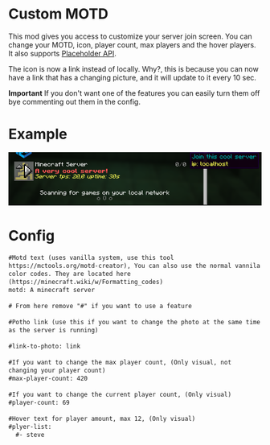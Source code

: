 # Custom MOTD
This mod gives you access to customize your server join screen.
You can change your MOTD, icon, player count, max players and the hover players.
It also supports [Placeholder API](https://modrinth.com/mod/placeholder-api).

The icon is now a link instead of locally. Why?, this is because you can now have a link that has a changing picture, and it will update to it every 10 sec.

**Important** If you don't want one of the features you can easily turn them off bye commenting out them in the config.

# Example
![Example](./images/2024-07-30_16.39.05.png)

# Config
```
#Motd text (uses vanilla system, use this tool https://mctools.org/motd-creator), You can also use the normal vannila color codes. They are located here (https://minecraft.wiki/w/Formatting_codes)
motd: A minecraft server

# From here remove "#" if you want to use a feature

#Potho link (use this if you want to change the photo at the same time as the server is running)

#link-to-photo: link

#If you want to change the max player count, (Only visual, not changing your player count)
#max-player-count: 420

#If you want to change the current player count, (Only visual)
#player-count: 69

#Hover text for player amount, max 12, (Only visual)
#plyer-list:
  #- steve
```